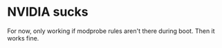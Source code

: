 # NVIDIA sucks

For now, only working if modprobe rules aren't there during boot. Then it works
fine.
